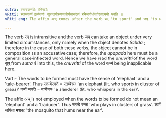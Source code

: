 ```yaml
---
sutra: स्तम्बकर्णयोः रमिजपोः
vRtti: स्तम्बकर्ण इत्येतयोः सुबन्तयोरुपपदयोर्यथासंख्यं रमिजपोर्धात्वोरच्प्रत्ययो भवति ॥
vRtti_eng: The affix अच् comes after the verb रम् 'to sport' and जप् 'to whisper' when the case-inflected words स्तम्ब 'a clump of grass' and कर्ण 'ear' are in composition with them respectively.

---
```

The verb रम् is intransitive and the verb जप् can take an object under very limited circumstances, only namely when the object denotes _Sabda_ ; therefore in the case of both these verbs, the object cannot be in composition as an accusative case; therefore, the _upapada_ here must be a general case-inflected word. Hence we have read the _anuvritti_ of the word सुप् from _sutra_ 4 into this, the _anuvritti_ of the word कर्म्म being inapplicable here.

Vart:- The words to be formed must have the sense of 'elephant' and a 'tale-bearer'. Thus स्तम्बेरमते = स्तम्बेरमः 'an elephant (lit. who sports in cluster of grass)' कर्णे जपति = कर्णेजपः 'a slanderer (lit. who whispers in the ear)'.

The affix अच् is not employed when the words to be formed do not mean an 'elephant' and a 'traducer'. Thus स्तम्बे रन्ता 'who plays in clusters of grass'. कर्णे जपिता मशकः 'the mosquito that hums near the ear'.